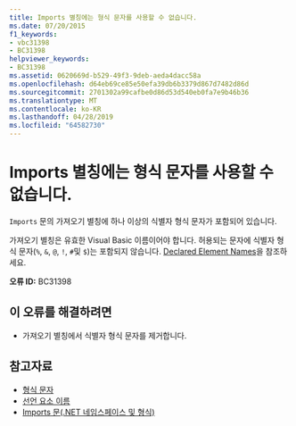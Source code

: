 ```yaml
---
title: Imports 별칭에는 형식 문자를 사용할 수 없습니다.
ms.date: 07/20/2015
f1_keywords:
- vbc31398
- BC31398
helpviewer_keywords:
- BC31398
ms.assetid: 0620669d-b529-49f3-9deb-aeda4dacc58a
ms.openlocfilehash: d64eb69ce85e50efa39db6b3379d867d7482d86d
ms.sourcegitcommit: 2701302a99cafbe0d86d53d540eb0fa7e9b46b36
ms.translationtype: MT
ms.contentlocale: ko-KR
ms.lasthandoff: 04/28/2019
ms.locfileid: "64582730"
---
```

# <a name="type-characters-are-not-allowed-on-imports-aliases"></a>Imports 별칭에는 형식 문자를 사용할 수 없습니다.
`Imports` 문의 가져오기 별칭에 하나 이상의 식별자 형식 문자가 포함되어 있습니다.  
  
 가져오기 별칭은 유효한 Visual Basic 이름이어야 합니다. 허용되는 문자에 식별자 형식 문자(`%`, `&`, `@`, `!`, `#`및 `$`)는 포함되지 않습니다. [Declared Element Names](../../visual-basic/programming-guide/language-features/declared-elements/declared-element-names.md)을 참조하세요.  
  
 **오류 ID:** BC31398  
  
## <a name="to-correct-this-error"></a>이 오류를 해결하려면  
  
- 가져오기 별칭에서 식별자 형식 문자를 제거합니다.  
  
## <a name="see-also"></a>참고자료

- [형식 문자](../../visual-basic/programming-guide/language-features/data-types/type-characters.md)
- [선언 요소 이름](../../visual-basic/programming-guide/language-features/declared-elements/declared-element-names.md)
- [Imports 문(.NET 네임스페이스 및 형식)](../../visual-basic/language-reference/statements/imports-statement-net-namespace-and-type.md)
